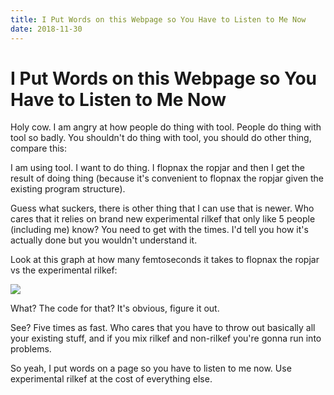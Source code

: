 ```yaml
---
title: I Put Words on this Webpage so You Have to Listen to Me Now
date: 2018-11-30
---
```


# I Put Words on this Webpage so You Have to Listen to Me Now

Holy cow. I am angry at how people do thing with tool. People do thing with tool so badly. You shouldn't do thing with tool, you should do other thing, compare this:

I am using tool. I want to do thing. I flopnax the ropjar and then I get the result of doing thing (because it's convenient to flopnax the ropjar given the existing program structure). 

Guess what suckers, there is other thing that I can use that is newer. Who cares that it relies on brand new experimental rilkef that only like 5 people (including me) know? You need to get with the times. I'd tell you how it's actually done but you wouldn't understand it.

Look at this graph at how many femtoseconds it takes to flopnax the ropjar vs the experimental rilkef:

![](/static/img/rilkef.png)

What? The code for that? It's obvious, figure it out.

See? Five times as fast. Who cares that you have to throw out basically all your existing stuff, and if you mix rilkef and non-rilkef you're gonna run into problems.

So yeah, I put words on a page so you have to listen to me now. Use experimental rilkef at the cost of everything else.
